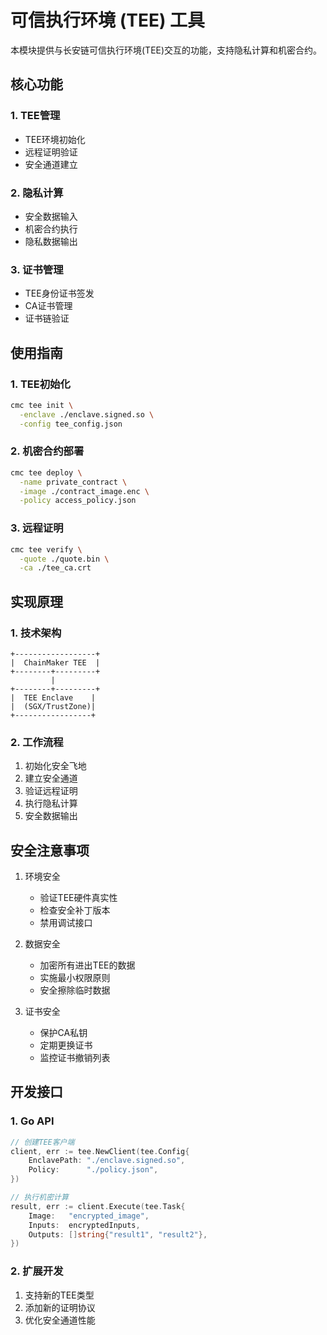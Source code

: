 # 可信执行环境 (TEE) 工具

本模块提供与长安链可信执行环境(TEE)交互的功能，支持隐私计算和机密合约。

## 核心功能

### 1. TEE管理
- TEE环境初始化
- 远程证明验证
- 安全通道建立

### 2. 隐私计算
- 安全数据输入
- 机密合约执行
- 隐私数据输出

### 3. 证书管理
- TEE身份证书签发
- CA证书管理
- 证书链验证

## 使用指南

### 1. TEE初始化
```bash
cmc tee init \
  -enclave ./enclave.signed.so \
  -config tee_config.json
```

### 2. 机密合约部署
```bash
cmc tee deploy \
  -name private_contract \
  -image ./contract_image.enc \
  -policy access_policy.json
```

### 3. 远程证明
```bash
cmc tee verify \
  -quote ./quote.bin \
  -ca ./tee_ca.crt
```

## 实现原理

### 1. 技术架构
```
+------------------+
|  ChainMaker TEE  |
+--------+---------+
         |
+--------+---------+
|  TEE Enclave    |
|  (SGX/TrustZone)|
+-----------------+
```

### 2. 工作流程
1. 初始化安全飞地
2. 建立安全通道
3. 验证远程证明
4. 执行隐私计算
5. 安全数据输出

## 安全注意事项

1. 环境安全
   - 验证TEE硬件真实性
   - 检查安全补丁版本
   - 禁用调试接口

2. 数据安全
   - 加密所有进出TEE的数据
   - 实施最小权限原则
   - 安全擦除临时数据

3. 证书安全
   - 保护CA私钥
   - 定期更换证书
   - 监控证书撤销列表

## 开发接口

### 1. Go API
```go
// 创建TEE客户端
client, err := tee.NewClient(tee.Config{
    EnclavePath: "./enclave.signed.so",
    Policy:      "./policy.json",
})

// 执行机密计算
result, err := client.Execute(tee.Task{
    Image:   "encrypted_image",
    Inputs:  encryptedInputs,
    Outputs: []string{"result1", "result2"},
})
```

### 2. 扩展开发
1. 支持新的TEE类型
2. 添加新的证明协议
3. 优化安全通道性能
